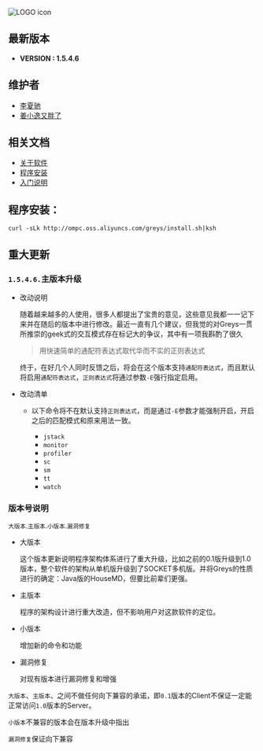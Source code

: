 ![LOGO icon](https://raw.githubusercontent.com/oldmanpushcart/images/master/greys/greys-logo-readme.png)

## 最新版本

* **VERSION : 1.5.4.6**

## 维护者

* [李夏驰](http://www.weibo.com/vlinux)
* [姜小逸又胖了](http://weibo.com/chengtd)


## 相关文档

* [关于软件](https://github.com/oldmanpushcart/greys-anatomy/wiki)
* [程序安装](https://github.com/oldmanpushcart/greys-anatomy/wiki/installing)
* [入门说明](https://github.com/oldmanpushcart/greys-anatomy/wiki/Getting-Start)

## 程序安装：

```shell
curl -sLk http://ompc.oss.aliyuncs.com/greys/install.sh|ksh
```

## 重大更新

### `1.5.4.6.`主版本升级

* 改动说明

  随着越来越多的人使用，很多人都提出了宝贵的意见，这些意见我都一一记下来并在随后的版本中进行修改。最近一直有几个建议，但我觉的对Greys一贯所推崇的geek式的交互模式存在标记大的争议，其中有一项我斟酌了很久

  > 用快速简单的通配符表达式取代华而不实的正则表达式

  终于，在好几个人同时反馈之后，将会在这个版本支持`通配符表达式`，而且默认将启用`通配符表达式`，`正则表达式`将通过参数`-E`强行指定启用。

* 改动清单

  - 以下命令将不在默认支持`正则表达式`，而是通过`-E`参数才能强制开启，开启之后的匹配模式和原来用法一致。
  
    - `jstack`
    - `monitor`
    - `profiler`
    - `sc`
    - `sm`
    - `tt`
    - `watch`


### 版本号说明

`大版本`.`主版本`.`小版本`.`漏洞修复`

* 大版本

  这个版本更新说明程序架构体系进行了重大升级，比如之前的0.1版升级到1.0版本，整个软件的架构从单机版升级到了SOCKET多机版。并将Greys的性质进行的确定：Java版的HouseMD，但要比前辈们更强。

* 主版本

  程序的架构设计进行重大改造，但不影响用户对这款软件的定位。

* 小版本

  增加新的命令和功能

* 漏洞修复

  对现有版本进行漏洞修复和增强
  
`大版本`、`主版本`、之间不做任何向下兼容的承诺，即`0.1`版本的Client不保证一定能正常访问`1.0`版本的Server。

`小版本`不兼容的版本会在版本升级中指出

`漏洞修复`保证向下兼容